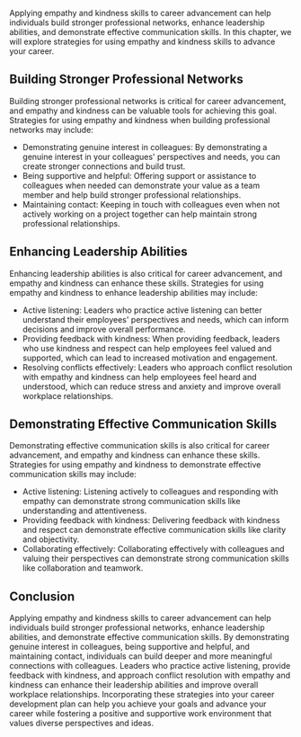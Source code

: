 
Applying empathy and kindness skills to career advancement can help individuals build stronger professional networks, enhance leadership abilities, and demonstrate effective communication skills. In this chapter, we will explore strategies for using empathy and kindness skills to advance your career.

Building Stronger Professional Networks
---------------------------------------

Building stronger professional networks is critical for career advancement, and empathy and kindness can be valuable tools for achieving this goal. Strategies for using empathy and kindness when building professional networks may include:

* Demonstrating genuine interest in colleagues: By demonstrating a genuine interest in your colleagues' perspectives and needs, you can create stronger connections and build trust.
* Being supportive and helpful: Offering support or assistance to colleagues when needed can demonstrate your value as a team member and help build stronger professional relationships.
* Maintaining contact: Keeping in touch with colleagues even when not actively working on a project together can help maintain strong professional relationships.

Enhancing Leadership Abilities
------------------------------

Enhancing leadership abilities is also critical for career advancement, and empathy and kindness can enhance these skills. Strategies for using empathy and kindness to enhance leadership abilities may include:

* Active listening: Leaders who practice active listening can better understand their employees' perspectives and needs, which can inform decisions and improve overall performance.
* Providing feedback with kindness: When providing feedback, leaders who use kindness and respect can help employees feel valued and supported, which can lead to increased motivation and engagement.
* Resolving conflicts effectively: Leaders who approach conflict resolution with empathy and kindness can help employees feel heard and understood, which can reduce stress and anxiety and improve overall workplace relationships.

Demonstrating Effective Communication Skills
--------------------------------------------

Demonstrating effective communication skills is also critical for career advancement, and empathy and kindness can enhance these skills. Strategies for using empathy and kindness to demonstrate effective communication skills may include:

* Active listening: Listening actively to colleagues and responding with empathy can demonstrate strong communication skills like understanding and attentiveness.
* Providing feedback with kindness: Delivering feedback with kindness and respect can demonstrate effective communication skills like clarity and objectivity.
* Collaborating effectively: Collaborating effectively with colleagues and valuing their perspectives can demonstrate strong communication skills like collaboration and teamwork.

Conclusion
----------

Applying empathy and kindness skills to career advancement can help individuals build stronger professional networks, enhance leadership abilities, and demonstrate effective communication skills. By demonstrating genuine interest in colleagues, being supportive and helpful, and maintaining contact, individuals can build deeper and more meaningful connections with colleagues. Leaders who practice active listening, provide feedback with kindness, and approach conflict resolution with empathy and kindness can enhance their leadership abilities and improve overall workplace relationships. Incorporating these strategies into your career development plan can help you achieve your goals and advance your career while fostering a positive and supportive work environment that values diverse perspectives and ideas.
